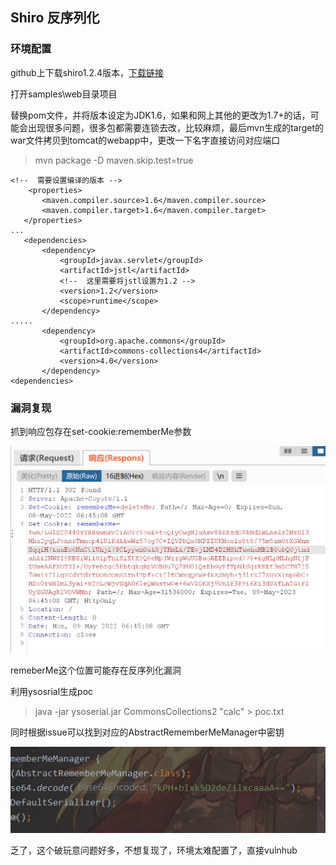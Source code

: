 ## Shiro 反序列化

### 环境配置

github上下载shiro1.2.4版本，[下载链接](https://github.com/apache/shiro/releases/tag/shiro-root-1.2.4)

打开samples\web目录项目

替换pom文件，并将版本设定为JDK1.6，如果和网上其他的更改为1.7+的话，可能会出现很多问题，很多包都需要连锁去改，比较麻烦，最后mvn生成的target的war文件拷贝到tomcat的webapp中，更改一下名字直接访问对应端口

> mvn package -D maven.skip.test=true

```
<!--  需要设置编译的版本 -->  
    <properties>
       <maven.compiler.source>1.6</maven.compiler.source>
       <maven.compiler.target>1.6</maven.compiler.target>
   </properties>
...
   <dependencies>
       <dependency>
           <groupId>javax.servlet</groupId>
           <artifactId>jstl</artifactId>
           <!--  这里需要将jstl设置为1.2 -->
           <version>1.2</version> 
           <scope>runtime</scope>
       </dependency>
.....
       <dependency>
           <groupId>org.apache.commons</groupId>
           <artifactId>commons-collections4</artifactId>
           <version>4.0</version>
       </dependency>
<dependencies>         
```

### 漏洞复现

抓到响应包存在set-cookie:rememberMe参数

![image-20220509144552819](README.assets/image-20220509144552819.png)

remeberMe这个位置可能存在反序列化漏洞

利用ysosrial生成poc

> java -jar ysoserial.jar CommonsCollections2 "calc" > poc.txt

同时根据issue可以找到对应的AbstractRememberMeManager中密钥

![image-20220509145922612](README.assets/image-20220509145922612.png)

乏了，这个破玩意问题好多，不想复现了，环境太难配置了，直接vulnhub



